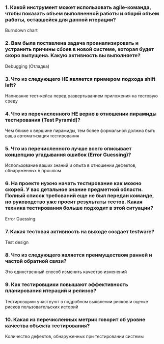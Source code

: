 ### 1. Какой инструмент может использовать agile-команда, чтобы показать объем выполненной работы и общий объем работы, оставшейся для данной итерации?
Burndown chart
### 2. Вам была поставлена задача проанализировать и устранить причины сбоев в новой системе, которая будет скоро выпущена. Какую активность вы выполняете?
Debugging (Отладка)
### 3. Что из следующего НЕ является примером подхода shift left?
Написание тест-кейса перед развертыванием приложения на тестовую среду
### 4. Что из перечисленного НЕ верно в отношении пирамиды тестирования (Test Pyramid)?
Чем ближе к вершине пирамиды, тем более формальной должна быть ваша автоматизация тестирования
### 5. Что из перечисленного лучше всего описывает концепцию угадывания ошибок (Error Guessing)?
Использование ваших знаний и опыта в отношении дефектов, обнаруженных в прошлом
### 6. На проекте нужно начать тестирование как можно скорей. У вас детальное знание предметной области. Полный список требований еще не был передан команде, но руководство уже просит результаты тестов. Какая техника тестирования больше подходит в этой ситуации?
Error Guessing
### 7. Какая тестовая активность на выходе создает testware?
Test design
### 8. Что из следующего является преимуществом ранней и частой обратной связи?
Это единственный способ изменить качество изменений
### 9. Как тестировщики повышают эффективность планирования итераций и релизов?
Тестировщики участвуют в подробном выявлении рисков и оценке рисков пользовательских историй
### 10. Какая из перечисленных метрик говорит об уровне качества объекта тестирования?
Количество дефектов, обнаруженных при тестировании системы

  
    
